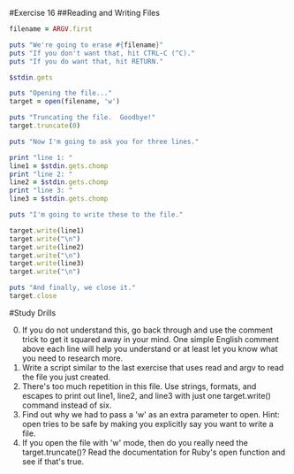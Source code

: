 #Exercise 16
##Reading and Writing Files

```ruby
filename = ARGV.first

puts "We're going to erase #{filename}"
puts "If you don't want that, hit CTRL-C (^C)."
puts "If you do want that, hit RETURN."

$stdin.gets

puts "Opening the file..."
target = open(filename, 'w')

puts "Truncating the file.  Goodbye!"
target.truncate(0)

puts "Now I'm going to ask you for three lines."

print "line 1: "
line1 = $stdin.gets.chomp
print "line 2: "
line2 = $stdin.gets.chomp
print "line 3: "
line3 = $stdin.gets.chomp

puts "I'm going to write these to the file."

target.write(line1)
target.write("\n")
target.write(line2)
target.write("\n")
target.write(line3)
target.write("\n")

puts "And finally, we close it."
target.close
```

#Study Drills

0. If you do not understand this, go back through and use the comment trick to get it squared away in your mind. One simple English comment above each line will help you understand or at least let you know what you need to research more.
0. Write a script similar to the last exercise that uses read and argv to read the file you just created.
0. There's too much repetition in this file. Use strings, formats, and escapes to print out line1, line2, and line3 with just one target.write() command instead of six.
0. Find out why we had to pass a 'w' as an extra parameter to open. Hint: open tries to be safe by making you explicitly say you want to write a file.
0. If you open the file with 'w' mode, then do you really need the target.truncate()? Read the documentation for Ruby's open function and see if that's true.
